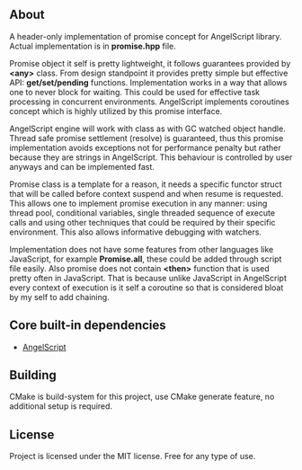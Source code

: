 ## About
A header-only implementation of promise concept for AngelScript library. Actual implementation is in __promise.hpp__ file.

Promise object it self is pretty lightweight, it follows guarantees provided by **\<any\>** class.
From design standpoint it provides pretty simple but effective API: **get/set/pending** functions.
Implementation works in a way that allows one to never block for waiting. This could be used for
effective task processing in concurrent environments. AngelScript implements coroutines concept which
is highly utilized by this promise interface.

AngelScript engine will work with class as with GC watched object handle. Thread safe promise settlement (resolve)
is guaranteed, thus this promise implementation avoids exceptions not for performance penalty but rather because
they are strings in AngelScript. This behaviour is controlled by user anyways and can be implemented fast.

Promise class is a template for a reason, it needs a specific functor struct that will be called before context suspend
and when resume is requested. This allows one to implement promise execution in any manner: using thread pool, conditional variables, single threaded sequence of execute calls and using other techniques that could be required by their specific environment. This also allows informative debugging with watchers.

Implementation does not have some features from other languages like JavaScript, for example **Promise.all**, these could be added through script file easily. Also promise does not contain **\<then\>** function that is used pretty often in JavaScript. That is because unlike JavaScript in AngelScript every context of execution is it self a coroutine so that is considered bloat by my self to add chaining.

## Core built-in dependencies
* [AngelScript](https://sourceforge.net/projects/angelscript/)

## Building
CMake is build-system for this project, use CMake generate feature, no additional setup is required.

## License
Project is licensed under the MIT license. Free for any type of use.